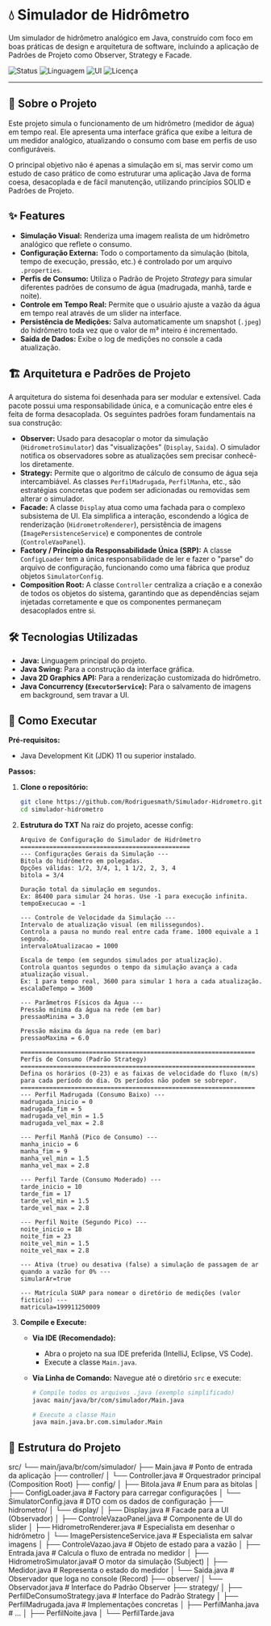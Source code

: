 # 💧 Simulador de Hidrômetro

Um simulador de hidrômetro analógico em Java, construído com foco em boas práticas de design e arquitetura de software, incluindo a aplicação de Padrões de Projeto como Observer, Strategy e Facade.

![Status](https://img.shields.io/badge/status-em%20desenvolvimento-yellow.svg)
![Linguagem](https://img.shields.io/badge/linguagem-Java-blue.svg)
![UI](https://img.shields.io/badge/ui-Java%20Swing-orange.svg)
![Licença](https://img.shields.io/badge/licença-MIT-blue.svg)

---

## 📖 Sobre o Projeto

Este projeto simula o funcionamento de um hidrômetro (medidor de água) em tempo real. Ele apresenta uma interface gráfica que exibe a leitura de um medidor analógico, atualizando o consumo com base em perfis de uso configuráveis.

O principal objetivo não é apenas a simulação em si, mas servir como um estudo de caso prático de como estruturar uma aplicação Java de forma coesa, desacoplada e de fácil manutenção, utilizando princípios SOLID e Padrões de Projeto.

## ✨ Features

* **Simulação Visual:** Renderiza uma imagem realista de um hidrômetro analógico que reflete o consumo.
* **Configuração Externa:** Todo o comportamento da simulação (bitola, tempo de execução, pressão, etc.) é controlado por um arquivo `.properties`.
* **Perfis de Consumo:** Utiliza o Padrão de Projeto *Strategy* para simular diferentes padrões de consumo de água (madrugada, manhã, tarde e noite).
* **Controle em Tempo Real:** Permite que o usuário ajuste a vazão da água em tempo real através de um slider na interface.
* **Persistência de Medições:** Salva automaticamente um snapshot (`.jpeg`) do hidrômetro toda vez que o valor de m³ inteiro é incrementado.
* **Saída de Dados:** Exibe o log de medições no console a cada atualização.

## 🏗️ Arquitetura e Padrões de Projeto

A arquitetura do sistema foi desenhada para ser modular e extensível. Cada pacote possui uma responsabilidade única, e a comunicação entre eles é feita de forma desacoplada. Os seguintes padrões foram fundamentais na sua construção:

* **Observer:** Usado para desacoplar o motor da simulação (`HidrometroSimulator`) das "visualizações" (`Display`, `Saida`). O simulador notifica os observadores sobre as atualizações sem precisar conhecê-los diretamente.
* **Strategy:** Permite que o algoritmo de cálculo de consumo de água seja intercambiável. As classes `PerfilMadrugada`, `PerfilManha`, etc., são estratégias concretas que podem ser adicionadas ou removidas sem alterar o simulador.
* **Facade:** A classe `Display` atua como uma fachada para o complexo subsistema de UI. Ela simplifica a interação, escondendo a lógica de renderização (`HidrometroRenderer`), persistência de imagens (`ImagePersistenceService`) e componentes de controle (`ControleVaoPanel`).
* **Factory / Princípio da Responsabilidade Única (SRP):** A classe `ConfigLoader` tem a única responsabilidade de ler e fazer o "parse" do arquivo de configuração, funcionando como uma fábrica que produz objetos `SimulatorConfig`.
* **Composition Root:** A classe `Controller` centraliza a criação e a conexão de todos os objetos do sistema, garantindo que as dependências sejam injetadas corretamente e que os componentes permaneçam desacoplados entre si.

## 🛠️ Tecnologias Utilizadas

* **Java:** Linguagem principal do projeto.
* **Java Swing:** Para a construção da interface gráfica.
* **Java 2D Graphics API:** Para a renderização customizada do hidrômetro.
* **Java Concurrency (`ExecutorService`):** Para o salvamento de imagens em background, sem travar a UI.

## 🚀 Como Executar

**Pré-requisitos:**
* Java Development Kit (JDK) 11 ou superior instalado.

**Passos:**

1.  **Clone o repositório:**
    ```bash
    git clone https://github.com/Rodriguesmath/Simulador-Hidrometro.git
    cd simulador-hidrometro
    ```

2.  **Estrutura do TXT**
    Na raiz do projeto, acesse config:
    ```    ===============================================
    Arquivo de Configuração do Simulador de Hidrômetro
    ===============================================
    --- Configurações Gerais da Simulação ---
    Bitola do hidrômetro em polegadas.
    Opções válidas: 1/2, 3/4, 1, 1 1/2, 2, 3, 4
    bitola = 3/4

    Duração total da simulação em segundos.
    Ex: 86400 para simular 24 horas. Use -1 para execução infinita.
    tempoExecucao = -1

    --- Controle de Velocidade da Simulação ---
    Intervalo de atualização visual (em milissegundos).
    Controla a pausa no mundo real entre cada frame. 1000 equivale a 1 segundo.
    intervaloAtualizacao = 1000

    Escala de tempo (em segundos simulados por atualização).
    Controla quantos segundos o tempo da simulação avança a cada atualização visual.
    Ex: 1 para tempo real, 3600 para simular 1 hora a cada atualização.
    escalaDeTempo = 3600

    --- Parâmetros Físicos da Água ---
    Pressão mínima da água na rede (em bar)
    pressaoMinima = 3.0

    Pressão máxima da água na rede (em bar)
    pressaoMaxima = 6.0

    =================================================================
    Perfis de Consumo (Padrão Strategy)
    =================================================================
    Defina os horários (0-23) e as faixas de velocidade do fluxo (m/s)
    para cada período do dia. Os períodos não podem se sobrepor.
    =================================================================
    --- Perfil Madrugada (Consumo Baixo) ---
    madrugada_inicio = 0
    madrugada_fim = 5
    madrugada_vel_min = 1.5
    madrugada_vel_max = 2.8

    --- Perfil Manhã (Pico de Consumo) ---
    manha_inicio = 6
    manha_fim = 9
    manha_vel_min = 1.5
    manha_vel_max = 2.8

    --- Perfil Tarde (Consumo Moderado) ---
    tarde_inicio = 10
    tarde_fim = 17
    tarde_vel_min = 1.5
    tarde_vel_max = 2.8

    --- Perfil Noite (Segundo Pico) ---
    noite_inicio = 18
    noite_fim = 23
    noite_vel_min = 1.5
    noite_vel_max = 2.8

    --- Ativa (true) ou desativa (false) a simulação de passagem de ar quando a vazão for 0% ---
    simularAr=true

    --- Matrícula SUAP para nomear o diretório de medições (valor ficticio) ---
    matricula=199911250009
    ```

3.  **Compile e Execute:**

    * **Via IDE (Recomendado):**
        * Abra o projeto na sua IDE preferida (IntelliJ, Eclipse, VS Code).
        * Execute a classe `Main.java`.

    * **Via Linha de Comando:**
        Navegue até o diretório `src` e execute:
        ```bash
        # Compile todos os arquivos .java (exemplo simplificado)
        javac main/java/br/com/simulador/Main.java
        
        # Execute a classe Main
        java main.java.br.com.simulador.Main
        ```

## 📁 Estrutura do Projeto

src/
└── main/java/br/com/simulador/
├── Main.java                   # Ponto de entrada da aplicação
├── controller/
│   └── Controller.java         # Orquestrador principal (Composition Root)
├── config/
│   ├── Bitola.java             # Enum para as bitolas
│   ├── ConfigLoader.java       # Factory para carregar configurações
│   └── SimulatorConfig.java    # DTO com os dados de configuração
├── hidrometro/
│   └── display/
│       ├── Display.java            # Facade para a UI (Observador)
│       ├── ControleVazaoPanel.java # Componente de UI do slider
│       ├── HidrometroRenderer.java # Especialista em desenhar o hidrômetro
│       └── ImagePersistenceService.java # Especialista em salvar imagens
│   ├── ControleVazao.java      # Objeto de estado para a vazão
│   ├── Entrada.java            # Calcula o fluxo de entrada no medidor
│   ├── HidrometroSimulator.java# O motor da simulação (Subject)
│   ├── Medidor.java            # Representa o estado do medidor
│   └── Saida.java              # Observador que loga no console (Record)
├── observer/
│   └── Observador.java         # Interface do Padrão Observer
├── strategy/
│   ├── PerfilDeConsumoStrategy.java # Interface do Padrão Strategy
│   ├── PerfilMadrugada.java    # Implementações concretas
│   ├── PerfilManha.java        # ...
│   ├── PerfilNoite.java
│   └── PerfilTarde.java

